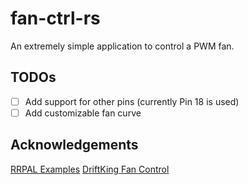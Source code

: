 # fan-ctrl-rs
An extremely simple application to control a PWM fan.

## TODOs
- [ ] Add support for other pins (currently Pin 18 is used)
- [ ] Add customizable fan curve
## Acknowledgements
[RRPAL Examples](https://github.com/golemparts/rppal/blob/master/examples/pwm_blinkled.rs)
[DriftKing Fan Control](https://github.com/DriftKingTW/Raspberry-Pi-PWM-Fan-Control)
